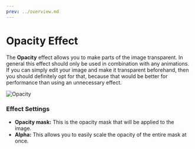 ```yaml
---
prev: ../overview.md
---
```

# Opacity Effect

The **Opacity** effect allows you to make parts of the image transparent. In general this effect should only be used in combination with any animations. If you can simply edit your image and make it transparent beforehand, then you should definitely opt for that, because that would be better for performance than using an unnecessary effect.

![Opacity](/img/effects/Opacity.gif)

### Effect Settings

* **Opacity mask:** This is the opacity mask that will be applied to the image.
* **Alpha:** This allows you to easily scale the opacity of the entire mask at once.
